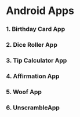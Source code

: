 # Android Apps
### 1. Birthday Card App
### 2. Dice Roller App
### 3. Tip Calculator App
### 4. Affirmation App
### 5. Woof App
### 6. UnscrambleApp